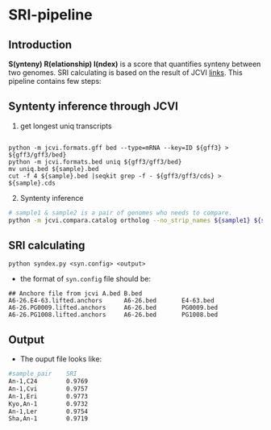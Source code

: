 # SRI-pipeline
## Introduction
**S(ynteny) R(elationship) I(ndex)** is a score that quantifies synteny between two genomes. SRI calculating is based on the result of JCVI [links](https://github.com/tanghaibao/jcvi). This pipeline contains few steps:

## Syntenty inference through JCVI
1. get longest uniq transcripts
```

python -m jcvi.formats.gff bed --type=mRNA --key=ID ${gff3} > ${gff3/gff3/bed}
python -m jcvi.formats.bed uniq ${gff3/gff3/bed}
mv uniq.bed ${sample}.bed
cut -f 4 ${sample}.bed |seqkit grep -f - ${gff3/gff3/cds} > ${sample}.cds
```
2. Syntenty inference
```bash
# sample1 & sample2 is a pair of genomes who needs to compare.
python -m jcvi.compara.catalog ortholog --no_strip_names ${sample1} ${sample2}
```

## SRI calculating
```
python syndex.py <syn.config> <output>
```
- the format of `syn.config` file should be:
```
## Anchore file from jcvi A.bed B.bed
A6-26.E4-63.lifted.anchors      A6-26.bed       E4-63.bed
A6-26.PG0009.lifted.anchors     A6-26.bed       PG0009.bed
A6-26.PG1008.lifted.anchors     A6-26.bed       PG1008.bed
```

## Output
- The ouput file looks like:
```bash
#sample_pair    SRI
An-1,C24        0.9769
An-1,Cvi        0.9757
An-1,Eri        0.9773
Kyo,An-1        0.9732
An-1,Ler        0.9754
Sha,An-1        0.9719
```
